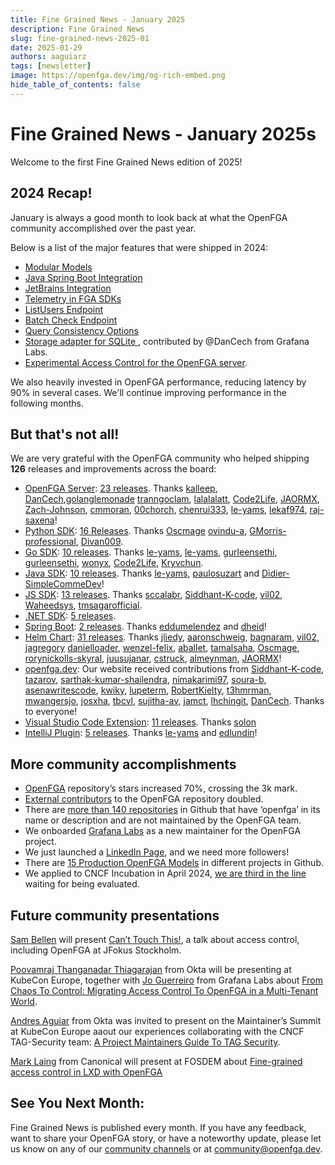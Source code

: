 ```yaml
---
title: Fine Grained News - January 2025
description: Fine Grained News
slug: fine-grained-news-2025-01
date: 2025-01-29
authors: aaguiarz
tags: [newsletter]
image: https://openfga.dev/img/og-rich-embed.png
hide_table_of_contents: false
---
```


# Fine Grained News - January 2025s

Welcome to the first Fine Grained News edition of 2025! 

## 2024 Recap!

January is always a good month to look back at what the OpenFGA community accomplished over the past year.

Below is a list of the major features that were shipped in 2024:

- [Modular Models](./../docs/content/modeling/modular-models.mdx)
- [Java Spring Boot Integration](https://github.com/openfga/spring-boot-starter)
- [JetBrains Integration](https://plugins.jetbrains.com/plugin/24394-openfga)
- [Telemetry in FGA SDKs](./../docs/content/getting-started/configure-telemetry.mdx)
- [ListUsers Endpoint](./../docs/content/getting-started/perform-list-users.mdx)
- [Batch Check Endpoint](../docs/interacting/relationship-queries#batch-check)
- [Query Consistency Options](../docs/content/interacting/consistency.mdx)
- [Storage adapter for SQLite ](../docs/getting-started/setup-openfga/configure-openfga#sqlite), contributed by @DanCech from Grafana Labs.
- [Experimental Access Control for the OpenFGA server](../docs/getting-started/setup-openfga/access-control).

We also heavily invested in OpenFGA performance, reducing latency by 90% in several cases. We'll continue improving performance in the following months.

## But that's not all!

We are very grateful with the OpenFGA community who helped shipping **126** releases and improvements across the board:

- [OpenFGA Server](https://github.com/openfga/openfga): [23 releases](https://github.com/openfga/openfga). Thanks [kalleep](https://github.com/kalleep), [DanCech](https://github.com/DanCech),[golanglemonade](https://github.com/golanglemonade,) [tranngoclam](https://github.com/tranngoclam), [lalalalatt](https://github.com/lalalalatt), [Code2Life](https://github.com/Code2Life), [JAORMX](https://github.com/JAORMX), [Zach-Johnson](https://github.com/Zach-Johnson), [cmmoran](https://github.com/cmmoran), [00chorch](https://github.com/00chorch), [chenrui333](https://github.com/chenrui333), [le-yams](https://github.com/le-yams), [lekaf974](https://github.com/lekaf974), [raj-saxena](https://github.com/raj-saxena)!
- [Python SDK](https://github.com/openfga/go-sdkk): [16 Releases](https://github.com/openfga/go-sdk/releases). Thanks [Oscmage](https://github.com/Oscmage) [ovindu-a](https://github.com/ovindu-a), [GMorris-professional](https://github.com/GMorris-professional), [Divan009](https://github.com/Divan009).
- [Go SDK](https://github.com/openfga/go-sdk): [10 releases](https://github.com/openfga/go-sdk/releases). Thanks [le-yams](https://github.com/le-yams), [le-yams](https://github.com/HeroicHorizon), [gurleensethi](https://github.com/gurleensethi), [gurleensethi](https://github.com/gurleensethi), [wonyx](https://github.com/wonyx), [Code2Life](https://github.com/Code2Life), [Kryvchun](https://github.com/Kryvchun).
- [Java SDK](https://github.com/openfga/java-sdk): [10 releases](https://github.com/openfga/java-sdk/releases). Thanks [le-yams](https://github.com/le-yams), [paulosuzart](https://github.com/paulosuzart) and [Didier-SimpleCommeDev](https://github.com/Didier-SimpleCommeDev)!
- [JS SDK](https://github.com/openfga/js-sdk): [13 releases](https://github.com/openfga/js-sdk/releases). Thanks [sccalabr](https://github.com/sccalabr), [Siddhant-K-code](Siddhant-K-code), [vil02](https://github.com/vil02), [Waheedsys](https://github.com/Waheedsys), [tmsagarofficial](https://github.com/tmsagarofficial).
- [.NET SDK](https://github.com/openfga/dotnet-sdk): [5 releases](https://github.com/openfga/dotnet-sdk/releases). 
- [Spring Boot](https://github.com/openfga/spring-boot-starter): [2 releases](https://github.com/openfga/spring-boot-starter/releases). Thanks [eddumelendez](https://github.com/eddumelendez) and [dheid](https://github.com/dheid)!
- [Helm Chart](https://github.com/openfga/helm-charts): [31 releases](https://github.com/openfga/helm-charts). Thanks 
[jliedy](https://github.com/jliedy), [aaronschweig](https://github.com/aaronschweig), [bagnaram](https://github.com/bagnaram), [vil02](https://github.com/vil02), [jagregory](https://github.com/jagregory) [danielloader](https://github.com/danielloader), [wenzel-felix](https://github.com/wenzel-felix]), [aballet](https://github.com/aballet), [tamalsaha](https://github.com/tamalsaha), [Oscmage](https://github.com/Oscmage), [rorynickolls-skyral](https://github.com/rorynickolls-skyral), 
[juusujanar](https://github.com/juusujanar), [cstruck](https://github.com/cstruck), [almeynman](https://github.com/almeynman), [JAORMX](https://github.com/JAORMX)!
- [openfga.dev](https://github.com/openfga/openfga.dev): Our website received contributions from [Siddhant-K-code](https://github.com/Siddhant-K-code), [tazarov](https://github.com/tazarov), [sarthak-kumar-shailendra](https://github.com/sarthak-kumar-shailendra),  [nimakarimi97](https://github.com/nimakarimi97), [soura-b](https://github.com/soura-ba), [asenawritescode](https://github.com/asenawritescode), [kwiky](https://github.com/kwiky), [lupeterm](https://github.com/lupeterm), [RobertKielty](https://github.com/RobertKielty), [t3hmrman](https://github.com/t3hmrman), [mwangersjo](https://github.com/mwangersjo), [josxha](https://github.com/josxha), [tbcvl](https://github.com/tbcvl), [sujitha-av](https://github.com/sujitha-av), [jamct](https://github.com/jamct), [lhchingit](https://github.com/lhchingit), [DanCech](https://github.com/DanCech). Thanks to everyone!
- [Visual Studio Code Extension](https://github.com/openfga/vscode-ext): [11 releases](https://github.com/openfga/vscode-ext/releases). Thanks [solon](https://github.com/solon)
- [IntelliJ Plugin](https://github.com/openfga/intellij-plugin): [5 releases](https://github.com/openfga/intellij-plugin/releases). Thanks [le-yams](https://github.com/le-yams) and [edlundin](https://github.com/edlundin)!

## More community accomplishments

- [OpenFGA](https://github.com/openfga/openfga) repository’s stars increased 70%, crossing the 3k mark. 
- [External contributors](https://github.com/openfga/openfga/graphs/contributors) to the OpenFGA repository doubled.
- There are [more than 140 repositories](https://github.com/search?q=openfga&type=repositories) in Github that have ‘openfga’ in its name or description and are not maintained by the OpenFGA team.
- We onboarded [Grafana Labs](https://grafana.com) as a new maintainer for the OpenFGA project.
- We just launched a [LinkedIn Page](https://www.linkedin.com/company/openfga), and we need more followers!
- There are [15 Production OpenFGA Models](https://github.com/openfga/sample-stores?tab=readme-ov-file#openfga-models-in-open-source-projects) in different projects in Github.
- We applied to CNCF Incubation in April 2024, [we are third in the line](https://github.com/orgs/cncf/projects/27/views/9) waiting for being evaluated.

## Future community presentations

[Sam Bellen](https://www.linkedin.com/in/sambellen/) will present [Can’t Touch This!](https://jfokus.se/talks/1839), a talk about access control, including OpenFGA at JFokus Stockholm.

[Poovamraj Thanganadar Thiagarajan](https://www.linkedin.com/in/poovamraj/) from Okta will be presenting at KubeCon Europe, together with [Jo Guerreiro](https://www.linkedin.com/in/jmlguerreiro/) from Grafana Labs about [From Chaos To Control: Migrating Access Control To OpenFGA in a Multi-Tenant World](https://kccnceu2025.sched.com/event/1txIJ/from-chaos-to-control-migrating-access-control-to-openfga-in-a-multi-tenant-world-jo-guerreiro-grafana-labs-poovamraj-thanganadar-thiagarajan-okta).

[Andres Aguiar](https://www.linkedin.com/in/aaguiar/) from Okta was invited to present on the Maintainer’s Summit at KubeCon Europe aaout our experiences collaborating with the CNCF TAG-Security team: [A Project Maintainers Guide To TAG Security](https://maintainersummiteu2025.sched.com/event/1tj8v/a-project-maintainers-guide-to-tag-security-marina-moore-edera-andres-aguiar-okta).

[Mark Laing](https://www.linkedin.com/in/mark-laing/) from Canonical will present at FOSDEM about [Fine-grained access control in LXD with OpenFGA](https://fosdem.org/2025/schedule/event/fosdem-2025-6194-fine-grained-access-control-in-lxd-with-openfga/)

## **See You Next Month:**

Fine Grained News is published every month. If you have any feedback, want to share your OpenFGA story, or have a noteworthy update, please let us know on any of our [community channels](https://openfga.dev/community) or at [community@openfga.dev](mailto:community@openfga.dev).

